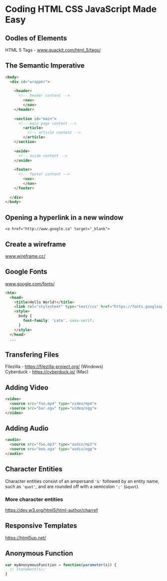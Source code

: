 # Coding HTML CSS JavaScript Made Easy

## Oodles of Elements
HTML 5 Tags - www.quackit.com/html_5/tags/

## The Semantic Imperative

```html
<body>
  <div id="wrapper">
    
    <header>
      <!-- header content -->
        <nav>
        </nav>
    </header>
  
    <section id="main">
      <!-- main page content -->
        <article>
          <!-- article content -->
        </article>
    </section>
    
    <aside>
      <!-- aside content -->
    </aside>
    
    <footer>
      <!-- footer content -->
        <nav>
        </nav>
    </footer>
  
  </div>
</body>
```

## Opening a hyperlink in a new window
`<a href="http://www.google.ca" target="_blank">`

## Create a wireframe
www.wireframe.cc/

## Google Fonts
www.google.com/fonts/

```html
<htm>
  <head>
    <title>Hello World!</title>
    <link rel="stylesheet" type="text/css" href="https://fonts.googleapis.com/css?family=Lato:400,400i,700" />
    <style>
      body {
        font-family: 'Lato', sans-serif;
      }
    </style>
  </head>
  ...
```

## Transfering Files
Filezilla - https://filezilla-project.org/ (Windows)  
Cyberduck - https://cyberduck.io/ (Mac)  

## Adding Video
```html
<video>
  <source src="foo.mp4" type="video/mp4">
  <source src="bar.ogv" type="video/ogg">
</video>
```

## Adding Audio
```html
<audio>
  <source src="foo.mp3" type="audio/mp3">
  <source src="boo.oga" type="audio/ogg">
</audio>
```

## Character Entities
Character entities consist of an ampersand `'&'` followed by an entity name, such as `'quot'`, 
and are rounded off with a semicolon `';'` (`&quot`).  

### More character entities
https://dev.w3.org/html5/html-author/charref

## Responsive Templates
https://html5up.net/

## Anonymous Function
```javascript
var myAnonymousFunction = function(parameter(s)) {
  // statement(s);
}
```

